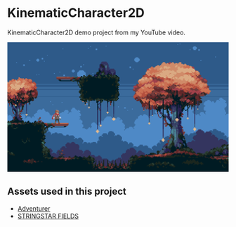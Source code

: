 # KinematicCharacter2D
KinematicCharacter2D demo project from my YouTube video.

![Preview image](./preview.png) 

## Assets used in this project
* [Adventurer](https://rvros.itch.io/animated-pixel-hero)
* [STRINGSTAR FIELDS](https://trixelized.itch.io/starstring-fields)